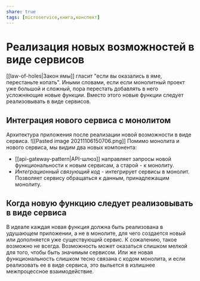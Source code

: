 ```yaml
---
share: true
tags: [microservice,книга,конспект]
---
```

# Реализация новых возможностей в виде сервисов
[[law-of-holes|Закон ямы]] гласит "если вы оказались в яме, перестаньте копать". Иными словами, если если монолитный проект уже большой и сложный, пора перестать добавлять в него усложняющие новые функции. Вместо этого новые функции следует реализовывать в виде сервисов.
## Интеграция нового сервиса с монолитом
Архитектура приложения после реализации новой возможности в виде сервиса.
![[Pasted image 20211106150706.png]]
Помимо монолита и нового сервиса, мы видим два новых компонента:
- [[api-gateway-pattern|API-шлюз]] направляет запросы новой функциональности к новым сервисам, а старой - к монолиту.
- *Интеграционный связующий код* - интегрирует сервисы в монолит. Позволяет сервису обращаться к данным, принадлежащим монолиту.
## Когда новую функцию следует реализовывать в виде сервиса
В идеале каждая новая функция должна быть реализована в удушающем приложении, а не в монолите, для чего создается новый или дополняется уже существующий сервис. К сожалению, такое возможно не всегда.
Возможность может оказаться слишком мелкой для того, чтобы быть значимым сервисом. Или же новая функциональность слишком тесно связана с кодом монолита, и если реализовать ее в виде сервиса, это выльется в излишнее межпроцессное взаимодействие.
